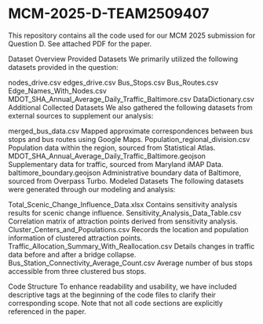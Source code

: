# MCM-2025-D-TEAM2509407
This repository contains all the code used for our MCM 2025 submission for Question D. See attached PDF for the paper.

Dataset Overview
Provided Datasets
We primarily utilized the following datasets provided in the question:

nodes_drive.csv
edges_drive.csv
Bus_Stops.csv
Bus_Routes.csv
Edge_Names_With_Nodes.csv
MDOT_SHA_Annual_Average_Daily_Traffic_Baltimore.csv
DataDictionary.csv
Additional Collected Datasets
We also gathered the following datasets from external sources to supplement our analysis:

merged_bus_data.csv
Mapped approximate correspondences between bus stops and bus routes using Google Maps.
Population_regional_division.csv
Population data within the region, sourced from Statistical Atlas.
MDOT_SHA_Annual_Average_Daily_Traffic_Baltimore.geojson
Supplementary data for traffic, sourced from Maryland iMAP Data.
baltimore_boundary.geojson
Administrative boundary data of Baltimore, sourced from Overpass Turbo.
Modeled Datasets
The following datasets were generated through our modeling and analysis:

Total_Scenic_Change_Influence_Data.xlsx
Contains sensitivity analysis results for scenic change influence.
Sensitivity_Analysis_Data_Table.csv
Correlation matrix of attraction points derived from sensitivity analysis.
Cluster_Centers_and_Populations.csv
Records the location and population information of clustered attraction points.
Traffic_Allocation_Summary_With_Reallocation.csv
Details changes in traffic data before and after a bridge collapse.
Bus_Station_Connectivity_Average_Count.csv
Average number of bus stops accessible from three clustered bus stops.

Code Structure
To enhance readability and usability, we have included descriptive tags at the beginning of the code files to clarify their corresponding scope. Note that not all code sections are explicitly referenced in the paper.
